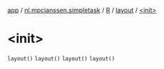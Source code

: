 [app](../../../index.md) / [nl.mpcjanssen.simpletask](../../index.md) / [R](../index.md) / [layout](index.md) / [&lt;init&gt;](.)

# &lt;init&gt;

`layout()`
`layout()`
`layout()`
`layout()`